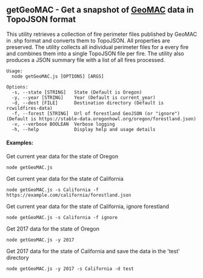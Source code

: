 ## getGeoMAC - Get a snapshot of [GeoMAC](https://www.geomac.gov/) data in TopoJSON format

This utility retrieves a collection of fire perimeter files published by GeoMAC in .shp format and converts
them to TopoJSON. All properties are preserved. The utility collects all individual perimeter files for a every fire and combines them
into a single TopoJSON file per fire. The utility also produces a JSON summary file with a list of
all fires processed.

```
Usage:
  node getGeoMAC.js [OPTIONS] [ARGS]

Options:
  -s, --state [STRING]   State (Default is Oregon)
  -y, --year [STRING]    Year (Default is current_year)
  -d, --dest [FILE]      Destination directory (Default is rcwildfires-data)
  -f, --forest [STRING]  Url of forestland GeoJSON (or "ignore") (Default is https://stable-data.oregonhowl.org/oregon/forestland.json)
  -v, --verbose BOOLEAN  Verbose logging
  -h, --help             Display help and usage details
```
#### Examples:

Get current year data for the state of Oregon
```
node getGeoMAC.js
```
Get current year data for the state of California
```
node getGeoMAC.js -s California -f https://example.com/california/forestland.json
```
Get current year data for the state of California, ignore forestland
```
node getGeoMAC.js -s California -f ignore
```
Get 2017 data for the state of Oregon
```
node getGeoMAC.js -y 2017
```
Get 2017 data for the state of California and save the data in the 'test' directory
```
node getGeoMAC.js -y 2017 -s California -d test
```
